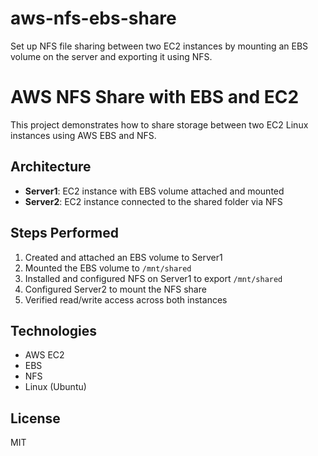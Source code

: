 # aws-nfs-ebs-share
Set up NFS file sharing between two EC2 instances by mounting an EBS volume on the server and exporting it using NFS.

# AWS NFS Share with EBS and EC2

This project demonstrates how to share storage between two EC2 Linux instances using AWS EBS and NFS.

## Architecture
- **Server1**: EC2 instance with EBS volume attached and mounted  
- **Server2**: EC2 instance connected to the shared folder via NFS

## Steps Performed
1. Created and attached an EBS volume to Server1
2. Mounted the EBS volume to `/mnt/shared`
3. Installed and configured NFS on Server1 to export `/mnt/shared`
4. Configured Server2 to mount the NFS share
5. Verified read/write access across both instances

## Technologies
- AWS EC2
- EBS
- NFS
- Linux (Ubuntu)

## License
MIT
